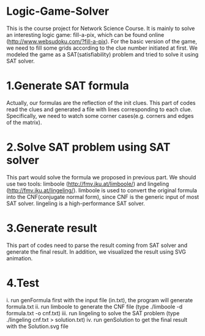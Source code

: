 Logic-Game-Solver
=================
This is the course project for Network Science Course. It is mainly to solve an interesting logic game: fill-a-pix, which can be found online (http://www.websudoku.com/?fill-a-pix).
For the basic version of the game, we need to fill some grids according to the clue number initiated at first.
We modeled the game as a SAT(satisfiability) problem and tried to solve it using SAT solver.

1.Generate SAT formula
=================
Actually, our formulas are the reflection of the init clues. This part of codes read the clues and generated a file with lines corresponding to each clue. Specifically, we need to watch some corner cases(e.g. corners and edges of the matrix).

2.Solve SAT problem using SAT solver
=================
This part would solve the formula we proposed in previous part. We should use two tools: limboole (http://fmv.jku.at/limboole/) and lingeling (http://fmv.jku.at/lingeling/). limboole is used to convert the original formula into the CNF(conjugate normal form), since CNF is the generic input of most SAT solver. lingeling is a high-performance SAT solver.

3.Generate result
=================
This part of codes need to parse the result coming from SAT solver and generate the final result. In addition, we visualized the result using SVG animation.

4.Test
=================
i. run genFormula first with the input file (in.txt), the program will generate formula.txt
ii. run limboole to generate the CNF file (type ./limboole -d formula.txt -o cnf.txt)
iii. run lingeling to solve the SAT problem (type ./lingeling cnf.txt > solution.txt)
iv. run genSolution to get the final result with the Solution.svg file
